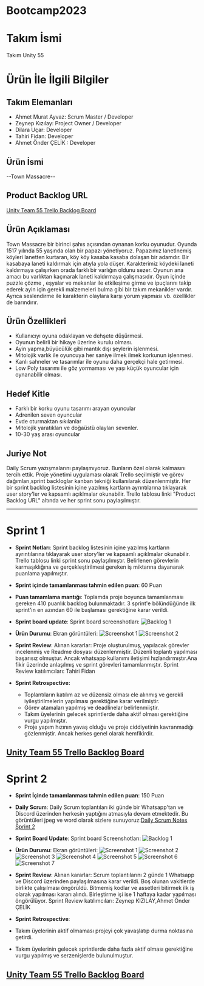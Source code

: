 # Bootcamp2023

# **Takım İsmi**

Takım Unity 55

# Ürün İle İlgili Bilgiler

## Takım Elemanları
- Ahmet Murat Ayvaz: Scrum Master / Developer
- Zeynep Kızılay: Project Owner / Developer 
- Dilara Uçar: Developer
- Tahiri Fidan: Developer
- Ahmet Önder ÇELİK : Developer

## Ürün İsmi

--Town Massacre--

## Product Backlog URL

[Unity Team 55 Trello Backlog Board](https://trello.com/invite/b/kOP6MuWH/ATTIb0abe5028a2a98c76beb864b4aa3f8aa16FF3BB8/u-55-bootcamp)

## Ürün Açıklaması

Town Massacre bir birinci şahıs açısından oynanan korku oyunudur. Oyunda 1517 yılında 55 yaşında olan bir papazı yönetiyoruz. Papazımız lanetlnemiş köyleri lanetten kurtaran, köy köy kasaba kasaba dolaşan bir adamdır. Bir kasabaya laneti kaldırmak için atıyla yola düşer. Karakterimiz köydeki laneti kaldırmaya çalışırken orada farklı bir varlığın oldunu sezer. Oyunun ana amacı bu varlıktan kaçınarak laneti kaldırmaya çalışmasıdır. Oyun içinde puzzle çözme , eşyalar ve mekanlar ile etkileşime girme ve ipuçlarını takip ederek ayin için gerekli malzemeleri bulma gibi bir takım mekanikler vardır. Ayrıca seslendirme ile karakterin olaylara karşı yorum yapması vb. özellikler de barındırır.

## Ürün Özellikleri
- Kullanıcıyı oyuna odaklayan ve dehşete düşürmesi.  
- Oyunun belirli bir hikaye üzerine kurulu olması.  
- Ayin yapma,büyücülük gibi mantık dışı şeylerin işlenmesi.  
- Mitolojik varlık ile oyuncuya her saniye ilmek ilmek korkunun işlenmesi.  
- Kanlı sahneler ve tasarımlar ile oyunu daha gerçekçi hale getirmesi.  
- Low Poly tasarımı ile göz yormaması ve yaşı küçük oyuncular için oynanabilir olması.
## Hedef Kitle
- Farklı bir korku oyunu tasarımı arayan oyuncular
- Adrenilen seven oyuncular
- Evde oturmaktan sıkılanlar
- Mitolojik yaratıkları ve doğaüstü olayları sevenler.
- 10-30 yaş arası oyuncular

## Juriye Not

Daily Scrum yazışmalarını paylaşmıyoruz. Bunların özel olarak kalmasını tercih ettik. Proje yönetimi uygulaması olarak Trello seçilmiştir ve görev dağımları,sprint backloglar kanban tekniği kullanılarak düzenlenmiştir. Her bir sprint backlog listesinin içine yazılmış kartların ayrıntılarına tıklayarak user story'ler ve kapsamlı açıklmalar okunabilir. Trello tablosu linki "Product Backlog URL" altında ve her sprint sonu paylaşılmıştır.


---
# Sprint 1
- **Sprint Notları**: Sprint backlog listesinin içine yazılmış kartların ayrıntılarına tıklayarak user story'ler ve kapsamlı açıklmalar okunabilir. Trello tablosu linki sprint sonu paylaşılmıştır. Belirlenen görevlerin karmaşıklığına ve gerçekleştirilmesi gereken iş miktarına dayanarak puanlama yapılmıştır.

- **Sprint içinde tamamlanması tahmin edilen puan**: 60 Puan


- **Puan tamamlama mantığı**: Toplamda proje boyunca tamamlanması gereken 410 puanlık backlog bulunmaktadır. 3 sprint'e bölündüğünde ilk sprint'in en azından 60 ile başlaması gerektiğine karar verildi.

- **Sprint board update**: Sprint board screenshotları: 
![Backlog 1](https://github.com/Tahir1072/Bootcamp2023/blob/main/Images/TrelloSon.png)

- **Ürün Durumu**: Ekran görüntüleri:
  ![Screenshot 1](https://github.com/Tahir1072/Bootcamp2023/blob/main/Images/kulube.png)
  ![Screenshot 2](https://github.com/Tahir1072/Bootcamp2023/blob/main/Images/ed.png)
- **Sprint Review**: 
Alınan kararlar: Proje oluşturulmuş, yapılacak görevler incelenmiş ve Readme dosyası düzenlenmiştir. Düzenli toplantı yapılması başarısız olmuştur. Ancak whatsapp kullanımı iletişimi hızlandırmıştır.Ana fikir üzerinde anlaşılmış ve sprint görevleri tamamlanmıştır. Sprint Review katılımcıları: Tahiri Fidan
- **Sprint Retrospective:**
  - Toplantıların katılım az ve düzensiz olması ele alınmış ve gerekli iyileştirilmelerin yapılması gerektiğine karar verilmiştir.
  - Görev atamaları yapılmış ve deadlinelar belirlenmiiştir.
  - Takım üyelerinin gelecek sprintlerde daha aktif olması gerektiğine vurgu yapılmıştır.
  - Proje yapım hızının yavaş olduğu ve proje ciddiyetinin kavranmadığı gözlenmiştir. Ancak herkes genel olarak hemfikirdir.

[Unity Team 55 Trello Backlog Board](https://trello.com/invite/b/kOP6MuWH/ATTIb0abe5028a2a98c76beb864b4aa3f8aa16FF3BB8/u-55-bootcamp)
---
# Sprint 2
- **Sprint İçinde tamamlanması tahmin edilen puan**: 150 Puan
- **Daily Scrum**: Daily Scrum toplantıları iki günde bir Whatsapp'tan ve Discord üzerinden herkesin yaptığını atmasıyla devam etmektedir. Bu görüntüleri jpeg ve word olarak sizlere sunuyoruz:[Daily Scrum Notes Sprint 2](https://github.com/Tahir1072/Bootcamp2023/blob/main/ProjectManagement/Sprints/Sprints%202/Daily%20Scrum%20Notes%20Sprint%202.docx)
- **Sprint Board Update**: Sprint board Screenshotları:
![Backlog 1](https://github.com/Tahir1072/Bootcamp2023/blob/main/Images/Trello%20Spr%202.png)

- **Ürün Durumu**: Ekran görüntüleri:
 ![Screenshot 1](https://github.com/Tahir1072/Bootcamp2023/blob/main/Images/Blender%201.jpg)
 ![Screenshot 2](https://github.com/Tahir1072/Bootcamp2023/blob/main/Images/Blender%202.jpg)
 ![Screenshot 3](https://github.com/Tahir1072/Bootcamp2023/blob/main/Images/Blender%203.jpg)
 ![Screenshot 4](https://github.com/Tahir1072/Bootcamp2023/blob/main/Images/Blender%204.jpg)
 ![Screenshot 5](https://github.com/Tahir1072/Bootcamp2023/blob/main/Images/ScItem.jpg)
 ![Screenshot 6](https://github.com/Tahir1072/Bootcamp2023/blob/main/Images/unity%20inventory.jpg)
 ![Screenshot 7](https://github.com/Tahir1072/Bootcamp2023/blob/main/Images/Gaz%20lambası.png)

- **Sprint Review**: Alınan kararlar: Scrum toplantılarını 2 günde 1 Whatsapp ve Discord üzerinden paylaşılmasına karar verildi. Boş olunan vakitlerde birlikte çalışılması öngörüldü. Bitmemiş kodlar ve assetleri bitirmek ilk iş olarak yapılması kararı alındı. Birleştirme işi ise 1 haftaya kadar yapılması öngörülüyor. Sprint Review katılımcıları: Zeynep KIZILAY,Ahmet Önder ÇELİK
- **Sprint Retrospective**:
- Takım üyelerinin aktif olmaması projeyi çok yavaşlatıp durma noktasına getirdi.
- Takım üyelerinin gelecek sprintlerde daha fazla aktif olması gerektiğine vurgu yapılmış ve serzenişlerde bulunulmuştur.

[Unity Team 55 Trello Backlog Board](https://trello.com/b/kOP6MuWH/u-55-bootcamp)
---
 

 

